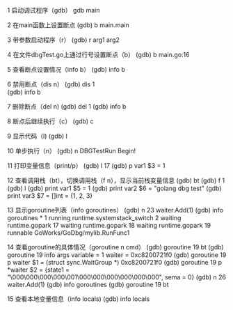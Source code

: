 
1 启动调试程序（gdb）
   gdb main

2  在main函数上设置断点
   (gdb) b main.main

3  带参数启动程序（r）
   (gdb) r arg1 arg2

4  在文件dbgTest.go上通过行号设置断点（b）
   (gdb) b main.go:16

5  查看断点设置情况（info b）
    (gdb) info b

6  禁用断点（dis n）
    (gdb) dis 1   
    (gdb) info b

7  删除断点（del n)
   (gdb) del 1
   (gdb) info b

8  断点后继续执行（c）
  (gdb) c

9  显示代码（l)
   (gdb) l

10 单步执行（n）
   (gdb) n
   DBGTestRun Begin!

11 打印变量信息（print/p）
    (gdb) l 17
    (gdb) p var1 
    $3 = 1

12 查看调用栈（bt），切换调用栈（f n），显示当前栈变量信息
    (gdb) bt
    (gdb) f 1
    (gdb) l
    (gdb) print var1 
    $5 = 1
    (gdb) print var2
    $6 = "golang dbg test"
    (gdb) print var3
    $7 =  []int = {1, 2, 3}

13 显示goroutine列表（info goroutines）
   (gdb) n
    23        waiter.Add(1)
    (gdb) info goroutines
    * 1 running  runtime.systemstack_switch
    2 waiting  runtime.gopark
    17 waiting  runtime.gopark
    18 waiting  runtime.gopark
    19 runnable GoWorks/GoDbg/mylib.RunFunc1

14  查看goroutine的具体情况（goroutine n cmd）
    (gdb) goroutine 19 bt
    (gdb) goroutine 19 info args
        variable = 1
        waiter = 0xc8200721f0
    (gdb) goroutine 19 p waiter 
        $1 = (struct sync.WaitGroup *) 0xc8200721f0
    (gdb) goroutine 19 p *waiter 
        $2 = {state1 = "\000\000\000\000\001\000\000\000\000\000\000", sema = 0}
    (gdb) n
        26  waiter.Add(1)
    (gdb) info goroutines
    (gdb) goroutine 19 bt

15 查看本地变量信息（info locals)
    (gdb) info locals